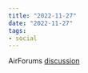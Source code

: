 ```yaml
---
title: "2022-11-27"
date: "2022-11-27"
tags:
- social
---
```

AirForums [discussion](https://www.airforums.com/forums/f240/2022-airstream-range-line-239574.html)